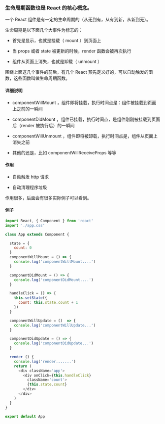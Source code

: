 
### 生命周期函数也是 React 的核心概念。

一个 React 组件是有一定的生命周期的（从无到有，从有到新，从新到无）。

生命周期是以下面几个大事件为标志的：

- 首先是显示，也就是挂载（ mount ）到页面上

- 当 props 或者 state 被更新的时候，render 函数会被再次执行

- 组件从页面上消失，也就是卸载（ unmount ）

围绕上面这几个事件的前后，有几个 React 预先定义好的，可以自动触发的函数，这些函数叫做生命周期函数。

#### 详细说明

- componentWillMount ，组件即将挂载，执行时间点是：组件被挂载到页面上之前的一瞬间

- componentDidMount ，组件已挂载，执行时间点，是组件刚刚被挂载到页面后（render 被执行后）的一瞬间

- componentWillUnmount ，组件即将被卸载，执行时间点是，组件从页面上消失之前

- 其他的还是，比如 componentWillReceiveProps 等等

#### 作用

- 自动触发 http 请求

- 自动清理程序垃圾

作用很多，后面会有很多实际例子可以看到。

#### 例子
```js
import React, { Component } from 'react'
import './app.css'

class App extends Component {

  state = {
    count: 0
  }
  componentWillMount = () => {
    console.log('componentWillMount....')
  }

  componentDidMount = () => {
    console.log('componentDidMount....')
  }

  handleClick = () => {
    this.setState({
      count: this.state.count + 1
    })
  }

  componentWillUpdate = ()  => {
    console.log('componentWillUpdate...')
  }

  componentDidUpdate = () => {
    console.log('componentDidUpdate...')
  }

  render () {
    console.log('render.......')
    return (
      <div className='app'>
        <div onClick={this.handleClick}
          className='count'>
          {this.state.count}
        </div>
      </div>
    )
  }
}

export default App
```
